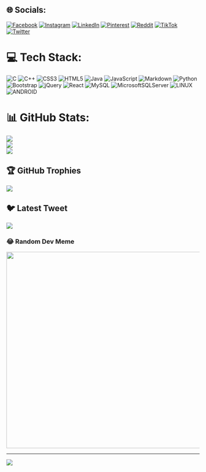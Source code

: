 
## 🌐 Socials:
[![Facebook](https://img.shields.io/badge/Facebook-%231877F2.svg?logo=Facebook&logoColor=white)](https://facebook.com/tiagofcruz18) [![Instagram](https://img.shields.io/badge/Instagram-%23E4405F.svg?logo=Instagram&logoColor=white)](https://instagram.com/tiagofcruz_18) [![LinkedIn](https://img.shields.io/badge/LinkedIn-%230077B5.svg?logo=linkedin&logoColor=white)](https://linkedin.com/in/tiago-cruz-7764b5187) [![Pinterest](https://img.shields.io/badge/Pinterest-%23E60023.svg?logo=Pinterest&logoColor=white)](https://pinterest.com/tiagofcruz78) [![Reddit](https://img.shields.io/badge/Reddit-%23FF4500.svg?logo=Reddit&logoColor=white)](https://reddit.com/user/TiagoCruz18) [![TikTok](https://img.shields.io/badge/TikTok-%23000000.svg?logo=TikTok&logoColor=white)](https://tiktok.com/@tiagofcruz78) [![Twitter](https://img.shields.io/badge/Twitter-%231DA1F2.svg?logo=Twitter&logoColor=white)](https://twitter.com/TiagoFCruz18) 

# 💻 Tech Stack:
![C](https://img.shields.io/badge/c-%2300599C.svg?style=flat&logo=c&logoColor=white) ![C++](https://img.shields.io/badge/c++-%2300599C.svg?style=flat&logo=c%2B%2B&logoColor=white) ![CSS3](https://img.shields.io/badge/css3-%231572B6.svg?style=flat&logo=css3&logoColor=white) ![HTML5](https://img.shields.io/badge/html5-%23E34F26.svg?style=flat&logo=html5&logoColor=white) ![Java](https://img.shields.io/badge/java-%23ED8B00.svg?style=flat&logo=java&logoColor=white) ![JavaScript](https://img.shields.io/badge/javascript-%23323330.svg?style=flat&logo=javascript&logoColor=%23F7DF1E) ![Markdown](https://img.shields.io/badge/markdown-%23000000.svg?style=flat&logo=markdown&logoColor=white) ![Python](https://img.shields.io/badge/python-3670A0?style=flat&logo=python&logoColor=ffdd54) ![Bootstrap](https://img.shields.io/badge/bootstrap-%23563D7C.svg?style=flat&logo=bootstrap&logoColor=white) ![jQuery](https://img.shields.io/badge/jquery-%230769AD.svg?style=flat&logo=jquery&logoColor=white) ![React](https://img.shields.io/badge/react-%2320232a.svg?style=flat&logo=react&logoColor=%2361DAFB) ![MySQL](https://img.shields.io/badge/mysql-%2300f.svg?style=flat&logo=mysql&logoColor=white) ![MicrosoftSQLServer](https://img.shields.io/badge/Microsoft%20SQL%20Sever-CC2927?style=flat&logo=microsoft%20sql%20server&logoColor=white) ![LINUX](https://img.shields.io/badge/Linux-FCC624?style=flat&logo=linux&logoColor=black) ![ANDROID](https://img.shields.io/badge/android-%2320232a.svg?style=flat&logo=android&logoColor=%a4c639)
# 📊 GitHub Stats:
![](https://github-readme-stats.vercel.app/api?username=TiagoC18&theme=great-gatsby&hide_border=false&include_all_commits=true&count_private=true)<br/>
![](https://github-readme-streak-stats.herokuapp.com/?user=TiagoC18&theme=great-gatsby&hide_border=false)<br/>
![](https://github-readme-stats.vercel.app/api/top-langs/?username=TiagoC18&theme=great-gatsby&hide_border=false&include_all_commits=true&count_private=true&layout=compact)

## 🏆 GitHub Trophies
![](https://github-profile-trophy.vercel.app/?username=TiagoC18&theme=radical&no-frame=true&no-bg=true&margin-w=4)

## 🐦 Latest Tweet
[![](https://gtce.itsvg.in/api?username=TiagoFCruz18)](https://github.com/VishwaGauravIn/github-twitter-card-embed)

### 😂 Random Dev Meme
<img src="https://random-memer.herokuapp.com/" width="512px"/>

---
[![](https://visitcount.itsvg.in/api?id=TiagoC18&icon=2&color=0)](https://visitcount.itsvg.in)

<!-- Proudly created with GPRM ( https://gprm.itsvg.in ) -->
